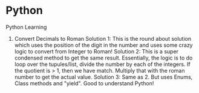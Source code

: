 # Python
Python Learning
1. Convert Decimals to Roman
Solution 1: This is the round about solution which uses the position of the digit in the number and uses some crazy logic to convert from Integer to Roman!
Solution 2: This is a super condensed method to get the same result. Essentially, the logic is to do loop over the tupules/list, divide the number by each of the integers. If the quotient is > 1, then we have match. Multiply that with the roman number to get the actual value.
Solution 3: Same as 2. But uses Enums, Class methods and "yield". Good to understand Python!
